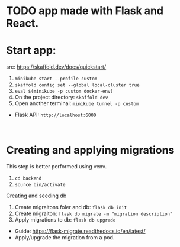 # TODO app made with Flask and React.

# Start app:
src: https://skaffold.dev/docs/quickstart/

1. `minikube start --profile custom`
2. `skaffold config set --global local-cluster true`
3. `eval $(minikube -p custom docker-env)`
4. On the project directory: `skaffold dev`
5. Open another terminal: `minikube tunnel -p custom`

- Flask API: `http://localhost:6000`

<br>

# Creating and applying migrations

This step is better performed using venv.
1. `cd backend`
2. `source bin/activate`

Creating and seeding db
1. Create migraitons foler and db: `flask db init`
2. Create migraiton: `flask db migrate -m "migration description"`
3. Apply migrations to db: `flask db upgrade`

- Guide: https://flask-migrate.readthedocs.io/en/latest/
- Apply/upgrade the migration from a pod.
